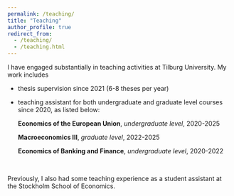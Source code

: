 ```yaml
---
permalink: /teaching/
title: "Teaching"
author_profile: true
redirect_from: 
  - /teaching/
  - /teaching.html
---
```


I have engaged substantially in teaching activities at Tilburg University. My work includes 
* thesis supervision since 2021 (6-8 theses per year)
* teaching assistant for both undergraduate and graduate level courses since 2020, as listed below:

   **Economics of the European Union**, _undergraduate level_, 2020-2025

   **Macroeconomics III**, _graduate level_, 2022-2025

   **Economics of Banking and Finance**, _undergraduate level_, 2020-2022

<br/>

Previously, I also had some teaching experience as a student assistant at the Stockholm School of Economics.
